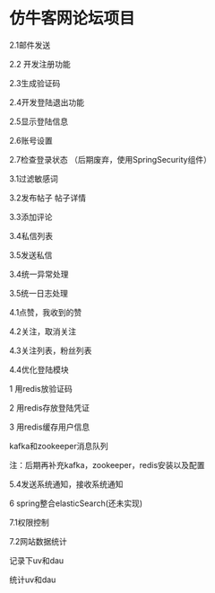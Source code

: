 # 仿牛客网论坛项目

2.1邮件发送

2.2 开发注册功能

2.3生成验证码

2.4开发登陆退出功能

2.5显示登陆信息

2.6账号设置

2.7检查登录状态 （后期废弃，使用SpringSecurity组件）

3.1过滤敏感词 

3.2发布帖子 帖子详情 

3.3添加评论 

3.4私信列表

3.5发送私信

3.4统一异常处理

3.5统一日志处理

4.1点赞，我收到的赞

4.2关注，取消关注

4.3关注列表，粉丝列表

4.4优化登陆模块

1 用redis放验证码

2 用redis存放登陆凭证

3 用redis缓存用户信息

kafka和zookeeper消息队列

注：后期再补充kafka，zookeeper，redis安装以及配置

5.4发送系统通知，接收系统通知

6 spring整合elasticSearch(还未实现)

7.1权限控制

7.2网站数据统计

记录下uv和dau

统计uv和dau

